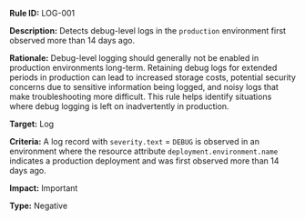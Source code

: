 **Rule ID:** LOG-001

**Description:** Detects debug-level logs in the `production` environment first observed more than 14 days ago.

**Rationale:** Debug-level logging should generally not be enabled in production environments long-term. Retaining debug logs for extended periods in production can lead to increased storage costs, potential security concerns due to sensitive information being logged, and noisy logs that make troubleshooting more difficult. This rule helps identify situations where debug logging is left on inadvertently in production.

**Target:** Log

**Criteria:** A log record with `severity.text` \= `DEBUG` is observed in an environment where the resource attribute `deployment.environment.name` indicates a production deployment and was first observed more than 14 days ago.

**Impact:** Important

**Type:** Negative  